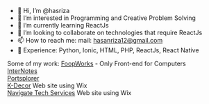 - 👋 Hi, I’m @hasriza
- 👀 I’m interested in Programming and Creative Problem Solving
- 🌱 I’m currently learning ReactJs
- 💞️ I’m looking to collaborate on technologies that require ReactJs 
- 📫 How to reach me: mail: hasanriza12@gmail.com
- 💼 Experience: Python, Ionic, HTML, PHP, ReactJs, React Native

Some of my work:
[FoopWorks](https://test.foop.com) - Only Front-end for Computers  
[InterNotes](http://hasriza.github.io/internotes)  
[Portsplorer](http://hasriza.github.io/portsplorer)  
[K-Decor](https://kdecor.co.in/) Web site using Wix  
[Navigate Tech Services](https://www.navigatets.com/) Web site using Wix  
